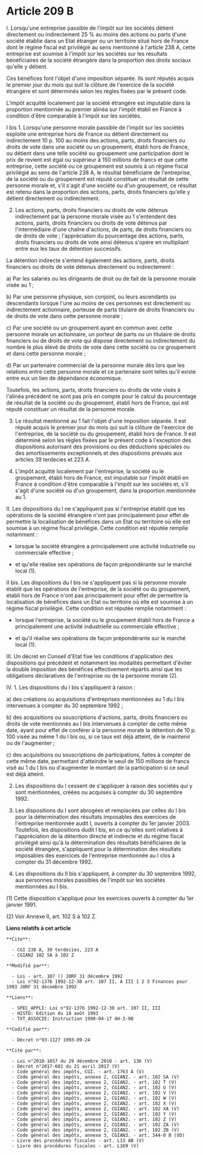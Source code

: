 # Article 209 B

I. Lorsqu'une entreprise passible de l'impôt sur les sociétés détient directement ou indirectement 25 % au moins des actions
ou parts d'une société établie dans un Etat étranger ou un territoire situé hors de France dont le régime fiscal est
privilégié au sens mentionné à l'article 238 A, cette entreprise est soumise à l'impôt sur les sociétés sur les résultats
bénéficiaires de la société étrangère dans la proportion des droits sociaux qu'elle y détient.

Ces bénéfices font l'objet d'une imposition séparée. Ils sont réputés acquis le premier jour du mois qui suit la clôture de
l'exercice de la société étrangère et sont déterminés selon les règles fixées par le présent code.

L'impôt acquitté localement par la société étrangère est imputable dans la proportion mentionnée au premier alinéa sur
l'impôt établi en France à condition d'être comparable à l'impôt sur les sociétés.

I bis 1. Lorsqu'une personne morale passible de l'impôt sur les sociétés exploite une entreprise hors de France ou détient
directement ou indirectement 10 p. 100 au moins des actions, parts, droits financiers ou droits de vote dans une société ou
un groupement, établi hors de France, ou détient dans une telle société ou groupement une participation dont le prix de
revient est égal ou supérieur à 150 millions de francs et que cette entreprise, cette société ou ce groupement est soumis à
un régime fiscal privilégié au sens de l'article 238 A, le résultat bénéficiaire de l'entreprise, de la société ou du
groupement est réputé constituer un résultat de cette personne morale et, s'il s'agit d'une société ou d'un groupement, ce
résultat est retenu dans la proportion des actions, parts, droits financiers qu'elle y détient directement ou indirectement.

2. Les actions, parts, droits financiers ou droits de vote détenus indirectement par la personne morale visée au 1
s'entendent des actions, parts, droits financiers ou droits de vote détenus par l'intermédiaire d'une chaîne d'actions, de
parts, de droits financiers ou de droits de vote ; l'appréciation du pourcentage des actions, parts, droits financiers ou
droits de vote ainsi détenus s'opère en multipliant entre eux les taux de détention successifs.

La détention indirecte s'entend également des actions, parts, droits financiers ou droits de vote détenus directement ou
indirectement :

a) Par les salariés ou les dirigeants de droit ou de fait de la personne morale visée au 1 ;

b) Par une personne physique, son conjoint, ou leurs ascendants ou descendants lorsque l'une au moins de ces personnes est
directement ou indirectement actionnaire, porteuse de parts titulaire de droits financiers ou de droits de vote dans cette
personne morale ;

c) Par une société ou un groupement ayant en commun avec cette personne morale un actionnaire, un porteur de parts ou un
titulaire de droits financiers ou de droits de vote qui dispose directement ou indirectement du nombre le plus élevé de
droits de vote dans cette société ou ce groupement et dans cette personne morale ;

d) Par un partenaire commercial de la personne morale dès lors que les relations entre cette personne morale et ce partenaire
sont telles qu'il existe entre eux un lien de dépendance économique.

Toutefois, les actions, parts, droits financiers ou droits de vote visés à l'alinéa précédent ne sont pas pris en compte pour
le calcul du pourcentage de résultat de la société ou du groupement, établi hors de France, qui est réputé constituer un
résultat de la personne morale.

3. Le résultat mentionné au 1 fait l'objet d'une imposition séparée. Il est réputé acquis le premier jour du mois qui suit la
clôture de l'exercice de l'entreprise, de la société ou du groupement, établi hors de France. Il est déterminé selon les
règles fixées par le présent code à l'exception des dispositions autorisant des provisions ou des déductions spéciales ou des
amortissements exceptionnels et des dispositions prévues aux articles 39 terdecies et 223 A.

4. L'impôt acquitté localement par l'entreprise, la société ou le groupement, établi hors de France, est imputable sur
l'impôt établi en France à condition d'être comparable à l'impôt sur les sociétés et, s'il s'agit d'une société ou d'un
groupement, dans la proportion mentionnée au 1.

II. Les dispositions du I ne s'appliquent pas si l'entreprise établit que les opérations de la société étrangère n'ont pas
principalement pour effet de permettre la localisation de bénéfices dans un Etat ou territoire où elle est soumise à un
régime fiscal privilégié. Cette condition est réputée remplie notamment :

- lorsque la société étrangère a principalement une activité industrielle ou commerciale effective ;

- et qu'elle réalise ses opérations de façon prépondérante sur le marché local (1).

II bis. Les dispositions du I bis ne s'appliquent pas si la personne morale établit que les opérations de l'entreprise, de la
société ou du groupement, établi hors de France n'ont pas principalement pour effet de permettre la localisation de bénéfices
dans un Etat ou territoire où elle est soumise à un régime fiscal privilégié. Cette condition est réputée remplie notamment :

- lorsque l'entreprise, la société ou le groupement établi hors de France a principalement une activité industrielle ou
commerciale effective ;

- et qu'il réalise ses opérations de façon prépondérante sur le marché local (1).

III. Un décret en Conseil d'Etat fixe les conditions d'application des dispositions qui précèdent et notamment les modalités
permettant d'éviter la double imposition des bénéfices effectivement répartis ainsi que les obligations déclaratives de
l'entreprise ou de la personne morale (2).

IV. 1. Les dispositions du I bis s'appliquent à raison :

a) des créations ou acquisitions d'entreprises mentionnées au 1 du I bis intervenues à compter du 30 septembre 1992 ;

b) des acquisitions ou souscriptions d'actions, parts, droits financiers ou droits de vote mentionnés au I bis intervenues à
compter de cette même date, ayant pour effet de conférer à la personne morale la détention de 10 p. 100 visée au même 1 du I
bis ou, si ce taux est déjà atteint, de le maintenir ou de l'augmenter ;

c) des acquisitions ou souscriptions de participations, faites à compter de cette même date, permettant d'atteindre le seuil
de 150 millions de francs visé au 1 du I bis ou d'augmenter le montant de la participation si ce seuil est déjà atteint.

2. Les dispositions du I cessent de s'appliquer à raison des sociétés qui y sont mentionnées, créées ou acquises à compter du
30 septembre 1992.

3. Les dispositions du I sont abrogées et remplacées par celles du I bis pour la détermination des résultats imposables des
exercices de l'entreprise mentionnée audit I, ouverts à compter du 1er janvier 2003. Toutefois, les dispositions dudit I bis,
en ce qu'elles sont relatives à l'appréciation de la détention directe et indirecte et du régime fiscal privilégié ainsi qu'à
la détermination des résultats bénéficiaires de la société étrangère, s'appliquent pour la détermination des résultats
imposables des exercices de l'entreprise mentionnée au I  clos à compter du 31 décembre 1992.

4. Les dispositions du II bis s'appliquent, à compter du 30 septembre 1992, aux personnes morales passibles de l'impôt sur
les sociétés mentionnées au I bis.

(1) Cette disposition s'applique pour les exercices ouverts à compter du 1er janvier 1991.

(2) Voir Annexe II, art. 102 S à 102 Z.

**Liens relatifs à cet article**

	**Cite**:

	  - CGI 238 A, 39 terdecies, 223 A
	  - CGIAN2 102 SA à 102 Z

	**Modifié par**:

	  - Loi - art. 107 () JORF 31 décembre 1992
	  - Loi n°92-1376 1992-12-30 art. 107 II, A III 1 2 3 Finances pour 1993 JORF 31 décembre 1992

	**Liens**:

	  - SPEC_APPLI: Loi n°92-1376 1992-12-30 art. 107 II, III
	  - HISTO: Edition du 18 août 1993
	  - TXT_ASSOCIE: Instruction 1998-04-17 4H-3-98

	**Codifié par**:

	  - Décret n°93-1127 1993-09-24

	**Cité par**:

	  - Loi n°2010-1657 du 29 décembre 2010 - art. 136 (V)
	  - Décret n°2017-601 du 21 avril 2017 (V)
	  - Code général des impôts, CGI. - art. 1763 A (V)
	  - Code général des impôts, annexe 2, CGIAN2. - art. 102 SA (V)
	  - Code général des impôts, annexe 2, CGIAN2. - art. 102 T (V)
	  - Code général des impôts, annexe 2, CGIAN2. - art. 102 U (V)
	  - Code général des impôts, annexe 2, CGIAN2. - art. 102 V (V)
	  - Code général des impôts, annexe 2, CGIAN2. - art. 102 W (V)
	  - Code général des impôts, annexe 2, CGIAN2. - art. 102 X (V)
	  - Code général des impôts, annexe 2, CGIAN2. - art. 102 XA (V)
	  - Code général des impôts, annexe 2, CGIAN2. - art. 102 Y (V)
	  - Code général des impôts, annexe 2, CGIAN2. - art. 102 Z (V)
	  - Code général des impôts, annexe 2, CGIAN2. - art. 102 ZA (V)
	  - Code général des impôts, annexe 2, CGIAN2. - art. 102 ZB (V)
	  - Code général des impôts, annexe 3, CGIAN3. - art. 344-0 B (VD)
	  - Livre des procédures fiscales - art. L13 AB (V)
	  - Livre des procédures fiscales - art. L169 (V)
